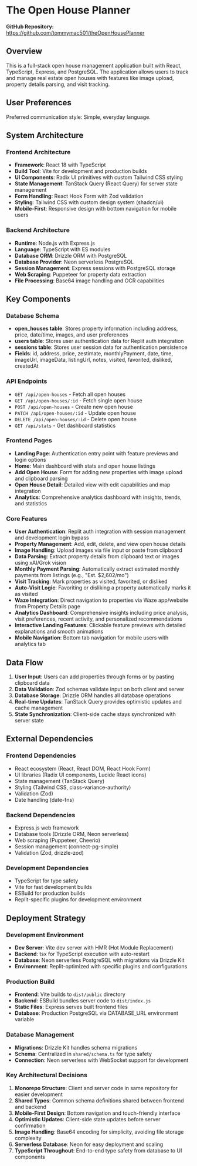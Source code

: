 # The Open House Planner

**GitHub Repository:** https://github.com/tommymac501/theOpenHousePlanner

## Overview

This is a full-stack open house management application built with React, TypeScript, Express, and PostgreSQL. The application allows users to track and manage real estate open houses with features like image upload, property details parsing, and visit tracking.

## User Preferences

Preferred communication style: Simple, everyday language.

## System Architecture

### Frontend Architecture
- **Framework**: React 18 with TypeScript
- **Build Tool**: Vite for development and production builds
- **UI Components**: Radix UI primitives with custom Tailwind CSS styling
- **State Management**: TanStack Query (React Query) for server state management
- **Form Handling**: React Hook Form with Zod validation
- **Styling**: Tailwind CSS with custom design system (shadcn/ui)
- **Mobile-First**: Responsive design with bottom navigation for mobile users

### Backend Architecture
- **Runtime**: Node.js with Express.js
- **Language**: TypeScript with ES modules
- **Database ORM**: Drizzle ORM with PostgreSQL
- **Database Provider**: Neon serverless PostgreSQL
- **Session Management**: Express sessions with PostgreSQL storage
- **Web Scraping**: Puppeteer for property data extraction
- **File Processing**: Base64 image handling and OCR capabilities

## Key Components

### Database Schema
- **open_houses table**: Stores property information including address, price, date/time, images, and user preferences
- **users table**: Stores user authentication data for Replit auth integration
- **sessions table**: Stores user session data for authentication persistence
- **Fields**: id, address, price, zestimate, monthlyPayment, date, time, imageUrl, imageData, listingUrl, notes, visited, favorited, disliked, createdAt

### API Endpoints
- `GET /api/open-houses` - Fetch all open houses
- `GET /api/open-houses/:id` - Fetch single open house
- `POST /api/open-houses` - Create new open house
- `PATCH /api/open-houses/:id` - Update open house
- `DELETE /api/open-houses/:id` - Delete open house
- `GET /api/stats` - Get dashboard statistics

### Frontend Pages
- **Landing Page**: Authentication entry point with feature previews and login options
- **Home**: Main dashboard with stats and open house listings
- **Add Open House**: Form for adding new properties with image upload and clipboard parsing
- **Open House Detail**: Detailed view with edit capabilities and map integration
- **Analytics**: Comprehensive analytics dashboard with insights, trends, and statistics

### Core Features
- **User Authentication**: Replit auth integration with session management and development login bypass
- **Property Management**: Add, edit, delete, and view open house details
- **Image Handling**: Upload images via file input or paste from clipboard
- **Data Parsing**: Extract property details from clipboard text or images using xAI/Grok vision
- **Monthly Payment Parsing**: Automatically extract estimated monthly payments from listings (e.g., "Est. $2,602/mo")
- **Visit Tracking**: Mark properties as visited, favorited, or disliked
- **Auto-Visit Logic**: Favoriting or disliking a property automatically marks it as visited
- **Waze Integration**: Direct navigation to properties via Waze app/website from Property Details page
- **Analytics Dashboard**: Comprehensive insights including price analysis, visit preferences, recent activity, and personalized recommendations
- **Interactive Landing Features**: Clickable feature previews with detailed explanations and smooth animations
- **Mobile Navigation**: Bottom tab navigation for mobile users with analytics tab

## Data Flow

1. **User Input**: Users can add properties through forms or by pasting clipboard data
2. **Data Validation**: Zod schemas validate input on both client and server
3. **Database Storage**: Drizzle ORM handles all database operations
4. **Real-time Updates**: TanStack Query provides optimistic updates and cache management
5. **State Synchronization**: Client-side cache stays synchronized with server state

## External Dependencies

### Frontend Dependencies
- React ecosystem (React, React DOM, React Hook Form)
- UI libraries (Radix UI components, Lucide React icons)
- State management (TanStack Query)
- Styling (Tailwind CSS, class-variance-authority)
- Validation (Zod)
- Date handling (date-fns)

### Backend Dependencies
- Express.js web framework
- Database tools (Drizzle ORM, Neon serverless)
- Web scraping (Puppeteer, Cheerio)
- Session management (connect-pg-simple)
- Validation (Zod, drizzle-zod)

### Development Dependencies
- TypeScript for type safety
- Vite for fast development builds
- ESBuild for production builds
- Replit-specific plugins for development environment

## Deployment Strategy

### Development Environment
- **Dev Server**: Vite dev server with HMR (Hot Module Replacement)
- **Backend**: tsx for TypeScript execution with auto-restart
- **Database**: Neon serverless PostgreSQL with migrations via Drizzle Kit
- **Environment**: Replit-optimized with specific plugins and configurations

### Production Build
- **Frontend**: Vite builds to `dist/public` directory
- **Backend**: ESBuild bundles server code to `dist/index.js`
- **Static Files**: Express serves built frontend files
- **Database**: Production PostgreSQL via DATABASE_URL environment variable

### Database Management
- **Migrations**: Drizzle Kit handles schema migrations
- **Schema**: Centralized in `shared/schema.ts` for type safety
- **Connection**: Neon serverless with WebSocket support for development

### Key Architectural Decisions

1. **Monorepo Structure**: Client and server code in same repository for easier development
2. **Shared Types**: Common schema definitions shared between frontend and backend
3. **Mobile-First Design**: Bottom navigation and touch-friendly interface
4. **Optimistic Updates**: Client-side state updates before server confirmation
5. **Image Handling**: Base64 encoding for simplicity, avoiding file storage complexity
6. **Serverless Database**: Neon for easy deployment and scaling
7. **TypeScript Throughout**: End-to-end type safety from database to UI components